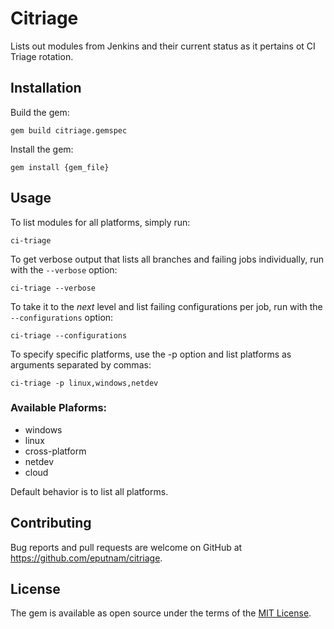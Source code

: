 # Citriage

Lists out modules from Jenkins and their current status as it pertains ot CI Triage rotation.

## Installation

Build the gem:
```shell
gem build citriage.gemspec
```

Install the gem:
```shell
gem install {gem_file}
```

## Usage

To list modules for all platforms, simply run:
```shell
ci-triage
```

To get verbose output that lists all branches and failing jobs individually, run with the `--verbose` option:
```shell
ci-triage --verbose
```

To take it to the _next_ level and list failing configurations per job, run with the `--configurations` option:
```shell
ci-triage --configurations
```

To specify specific platforms, use the -p option and list platforms as arguments separated by commas:
```shell
ci-triage -p linux,windows,netdev
```

### Available Plaforms:
- windows
- linux
- cross-platform
- netdev
- cloud

Default behavior is to list all platforms.

## Contributing

Bug reports and pull requests are welcome on GitHub at https://github.com/eputnam/citriage.


## License

The gem is available as open source under the terms of the [MIT License](http://opensource.org/licenses/MIT).

